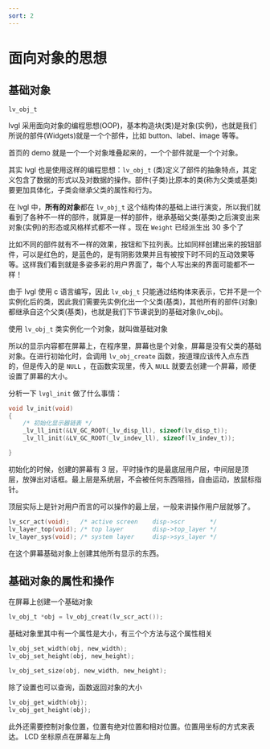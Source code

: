 ```yaml
---
sort: 2
---
```

# 面向对象的思想

## 基础对象

`lv_obj_t`

lvgl 采用面向对象的编程思想(OOP)，基本构造块(类)是对象(实例)，也就是我们所说的部件(Widgets)就是一个个部件，比如 button、label、image 等等。

首页的 demo 就是一个一个对象堆叠起来的，一个个部件就是一个个对象。

其实 lvgl 也是使用这样的编程思想：`lv_obj_t` (类)定义了部件的抽象特点，其定义包含了数据的形式以及对数据的操作。部件(子类)比原本的类(称为父类或基类)要更加具体化，子类会继承父类的属性和行为。

在 lvgl 中，**所有的对象**都在 `lv_obj_t` 这个结构体的基础上进行演变，所以我们就看到了各种不一样的部件，就算是一样的部件，继承基础父类(基类)之后演变出来对象(实例)的形态或风格样式都不一样 。现在 `Weight` 已经派生出 30 多个了

比如不同的部件就有不一样的效果，按钮和下拉列表。比如同样创建出来的按钮部件，可以是红色的，是蓝色的，是有阴影效果并且有被按下时不同的互动效果等等。这样我们看到就是多姿多彩的用户界面了，每个人写出来的界面可能都不一样！

由于 lvgl 使用 c 语言编写，因此 `lv_obj_t` 只能通过结构体来表示，它并不是一个实例化后的类，因此我们需要先实例化出一个父类(基类)，其他所有的部件(对象)都继承自这个父类(基类)，也就是我们下节课说到的基础对象(lv_obj)。

使用 `lv_obj_t` 类实例化一个对象，就叫做基础对象


所以的显示内容都在屏幕上，在程序里，屏幕也是个对象，屏幕是没有父类的基础对象。在进行初始化时，会调用 `lv_obj_create` 函数，按道理应该传入点东西的，但是传入的是 `NULL` ，在函数实现里，传入 `NULL` 就要去创建一个屏幕，顺便设置了屏幕的大小。

分析一下 `lvgl_init` 做了什么事情：


```c
void lv_init(void)
{
    /* 初始化显示器链表 */
    _lv_ll_init(&LV_GC_ROOT(_lv_disp_ll), sizeof(lv_disp_t));
    _lv_ll_init(&LV_GC_ROOT(_lv_indev_ll), sizeof(lv_indev_t));

}
```

初始化的时候，创建的屏幕有 3 层，平时操作的是最底层用户层，中间层是顶层，放弹出对话框。最上层是系统层，不会被任何东西阻挡，自由运动，放鼠标指针。

顶层实际上是针对用户而言的可以操作的最上层，一般来讲操作用户层就够了。

```c
lv_scr_act(void);   /* active screen    disp->scr       */
lv_layer_top(void); /* top layer        disp->top_layer */
lv_layer_sys(void); /* system layer     disp->sys_layer */
```

在这个屏幕基础对象上创建其他所有显示的东西。

## 基础对象的属性和操作

在屏幕上创建一个基础对象
```c
lv_obj_t *obj = lv_obj_creat(lv_scr_act());
```

基础对象里其中有一个属性是大小，有三个个方法与这个属性相关
```c
lv_obj_set_width(obj, new_width);
lv_obj_set_height(obj, new_height);

lv_obj_set_size(obj, new_width, new_height);
```

除了设置也可以查询，函数返回对象的大小
```c
lv_obj_get_width(obj);
lv_obj_get_height(obj);
```

此外还需要控制对象位置，位置有绝对位置和相对位置。位置用坐标的方式来表达。 LCD 坐标原点在屏幕左上角


